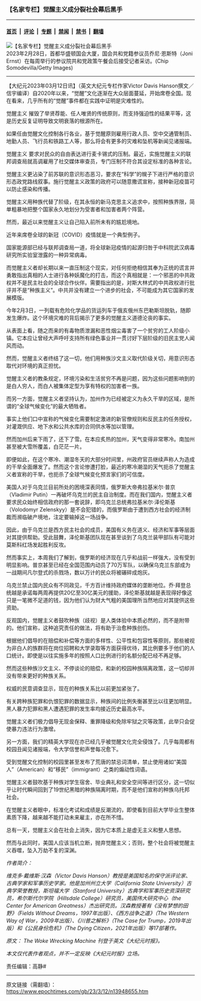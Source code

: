 ### 【名家专栏】觉醒主义成分裂社会幕后黑手

---

#### [首页](../../../..?n13948655) &nbsp;|&nbsp; [评论](../../../../../epoch-comment?n13948655) &nbsp;|&nbsp; [专题](../../../../../epoch-special?n13948655) &nbsp;|&nbsp; [禁闻](../../../../../epoch-news?n13948655) &nbsp;|&nbsp; [禁书](../../../../../books?n13948655) &nbsp;|&nbsp; [翻墙](https://github.com/gfw-breaker/nogfw/blob/master/README.md?n13948655)


<div><img alt="【名家专栏】觉醒主义成分裂社会幕后黑手" class="attachment-djy_600_400 size-djy_600_400 wp-post-image" src="https://i.epochtimes.com/assets/uploads/2023/03/id13948656-article-image-victor-davis-hanson-1200x800-600x400.jpeg"/>
<div class="caption">
 2023年2月28日，首都华盛顿国会大厦，国会共和党籍参议员乔尼‧恩斯特（Joni Ernst）在每周举行的参议院共和党政策午餐会后接受记者采访。(Chip Somodevilla/Getty Images)
</div></div><hr/><div class="post_content" id="artbody" itemprop="articleBody">
 <!-- article content begin -->
 <p>
  【大纪元2023年03月12日讯】（英文大纪元专栏作家Victor Davis Hanson撰文／信宇编译）自2020年以来，“觉醒”文化逐渐在大众层面蔓延，开始席卷全国。现在看来，几乎所有的“觉醒”事件都在实践中证明是灾难性的。
 </p>
 <p>
  <ok href="https://www.epochtimes.com/gb/tag/%E8%A7%89%E9%86%92%E4%B8%BB%E4%B9%89.html">
   觉醒主义
  </ok>
  摧毁了举贤荐能、任人唯贤的传统原则，而支持强迫性的结果平等，这是历史反复证明导致文明衰落的根源所在。
 </p>
 <p>
  如果任由觉醒文化控制各行各业，基于觉醒原则雇用行政人员、空中交通管制员、地勤人员、飞行员和铁路工人等，那么将会有更多的灾难和坠机等新闻见诸报端。
 </p>
 <p>
  <ok href="https://www.epochtimes.com/gb/tag/%E8%A7%89%E9%86%92%E4%B8%BB%E4%B9%89.html">
   觉醒主义
  </ok>
  要求对民众的自由表达进行麦卡锡式的压制。最近，实施觉醒主义的联邦调查局就高调雇用了社交媒体审查员，专门压制不符合其设定标准的各种言论。
 </p>
 <p>
  觉醒主义更沾染了前苏联的意识形态恶习，要求在“科学”的幌子下进行严格的意识形态政党路线叙事。施行觉醒主义政策的政府可以随意撒谎宣称，接种新冠疫苗可以防止感染和传播。
 </p>
 <p>
  觉醒主义用种族代替了阶级，在其永恒的新马克思主义追求中，按照种族界限，简单粗暴地把整个国家永久地划分为受害者和加害者两个阵营。
 </p>
 <p>
  然而，最近以来觉醒主义让自己陷入前所未有的尴尬境地。
 </p>
 <p>
  近年来席卷全球的新冠（COVID）疫情就是一个典型例子。
 </p>
 <p>
  国家能源部已经与联邦调查局一道，将全球新冠疫情的起源归咎于中科院武汉病毒研究所实验室泄露的一种异常病毒。
 </p>
 <p>
  而觉醒主义者却长期以来一直压制这个现实，对任何拒绝相信其奉为正统的谎言并勇敢指出真相的人士进行各种妖魔化的打击，而这个真相就是：一个邪恶的中共政权并不是民主社会的全球合作伙伴。需要指出的是，对斯大林式的中共政权进行批评并不是“种族主义”。中共并没有建立一个进步的社会，不可能成为其它国家的发展模版。
 </p>
 <p>
  今年2月3日，一列载有危险化学品的货运列车于俄亥俄州东巴勒斯坦脱轨，随即发生爆炸。这个环境灾难的背后揭示了更多的觉醒主义道德沦丧的事实。
 </p>
 <p>
  从表面上看，随之而来的有毒物质泄漏和恶性烟尘毒害了一个贫穷的工人阶级小镇。它本应让曾经大声呼吁支持所有绿色事业并一贯讨好下层阶级的旧民主党人闻风而动。
 </p>
 <p>
  然而，觉醒主义者终结了这一切，他们用种族沙文主义取代阶级关切，用意识形态取代对环境的真正担忧。
 </p>
 <p>
  觉醒主义者的教条规定，环境污染和生活贫穷不再是问题，因为这些问题影响到的是白人穷人，而白人被集体定型为享有特权的加害者一族。
 </p>
 <p>
  而另一方面，觉醒主义者坚持认为，加州作为已经被定义为永久干旱的区域，是所谓的“全球气候变化”的最大牺牲者。
 </p>
 <p>
  事实上他们口中宣称的气候变化需要制定激进的新官僚规则和反民主的任务授权，对灌溉供应、地下水和公共水库的合同供水等加以管理。
 </p>
 <p>
  然而加州后来下雨了，还下了雪。在本应炙热的加州，天气变得非常寒冷。南加州甚至被大雪所覆盖，白茫茫一片。
 </p>
 <p>
  即便如此，在这个寒冷、潮湿冬天的大部分时间里，州政府官员继续声称人为造成的干旱全面爆发了。然而这个言论惨遭打脸，最近的寒冷潮湿的天气扼杀了觉醒主义者宣称的干旱，也扼杀了全球气候变化预言家们的可信度。
 </p>
 <p>
  美国人对于乌克兰目前所处的困境深表同情，俄罗斯大帝弗拉基米尔‧普京（Vladimir Putin）一再破坏乌克兰的民主自治制度。而在我们国内，觉醒主义者要求民众始终相信政府的那一套说辞，即乌克兰总统弗拉基米尔‧泽伦斯基（Volodomyr Zelenskyy）是不会犯错的，而俄罗斯由于遭到西方社会的经济制裁而濒临破产境地，注定要输掉这一场战争。
 </p>
 <p>
  因此，由于乌克兰是西方民主社会的成员，美国有义务在道义、经济和军事等层面对其提供帮助。受此鼓舞，泽伦斯基团队现在甚至谈到了乌克兰装甲部队有可能对莫斯科红场发起胜利反攻。
 </p>
 <p>
  然而事实上，本周我们了解到，俄罗斯的经济现在几乎和战前一样强大，没有受到明显影响。普京甚至已经在全国范围内动员了70万军队，以确保乌克兰东部成为一战期间凡尔登式的杀戮场，数以万计的民众将被碾碎成炮灰。
 </p>
 <p>
  乌克兰禁止国内民众有不同政见，千方百计维持政府媒体的垄断地位。乔‧拜登总统越是承诺每两周再提供20亿至30亿美元的援助，泽伦斯基就越是表现得好像这只是一笔微不足道的钱，因为他们认为财大气粗的美国理所当然地应对其提供这些资助。
 </p>
 <p>
  反观国内，觉醒主义者鼓吹种族（歧视）是人类体验中本质必然的，而不是附带的。他们宣称，这种追究责任的做法，将有助于治愈种族创伤。
 </p>
 <p>
  根据他们倡导的在赔偿和补偿等方面的多样性、公平性和包容性等原则，那些被视为非白人的族群将在岗位招聘和大学录取等方面获得优待，其比例要多于他们的人口统计。即使是以往实施多年的按照人口比例进行的名额分配已经不再足够。
 </p>
 <p>
  然而这些种族沙文主义、不停谈论的赔偿，和新的校园种族隔离政策，这一切却并没有带来更好的种族关系。
 </p>
 <p>
  权威的民意调查显示，现在的种族关系比以前更加紧张了。
 </p>
 <p>
  有关跨种族犯罪和仇恨犯罪的数据显示，种族间的比例失衡甚至比以往更加明显。黑人暴力犯罪和黑人遭遇犯罪的发生率均接近历史最高水平。
 </p>
 <p>
  觉醒主义者们极力倡导无现金保释、重罪降级和免除牢狱之灾等政策，此举只会促使暴力违法行为激增。
 </p>
 <p>
  另一方面，我们的精英大学现在亦已经几乎被觉醒文化完全侵蚀了。几乎每周都有校园丑闻见诸报端，令大学信誉和声誉每况愈下。
 </p>
 <p>
  受到觉醒文化控制的校园里甚至发布了荒唐的禁忌词清单，禁止使用诸如“美国人”（American）和“移民”（immigrant）之类的煽动性词语。
 </p>
 <p>
  觉醒主义者鼓吹基于种族对学生宿舍、毕业典礼和安全空间等进行区分，这一切似乎让时代瞬间回到了19世纪黑暗的种族隔离时期，而不是他们宣称的种族乌托邦社会。
 </p>
 <p>
  在觉醒主义者眼中，标准化考试和成绩是反潮流的，即使看到目前大学毕业生整体素质下降，越来越不能打动未来雇主，亦在所不惜。
 </p>
 <p>
  总有一天，觉醒主义会在社会上消失，因为它本质上是虚无主义和整人思想。
 </p>
 <p>
  然而与此同时，美国人应该当机立断，抛弃觉醒主义；否则，整个社会将被觉醒主义吞噬，坠入万劫不复的深渊。
 </p>
 <p>
  <em>
   作者简介：
  </em>
 </p>
 <p>
  <em>
   维克多‧戴维斯‧汉森（Victor Davis Hanson）教授是美国知名的保守派评论家、古典学家和军事历史学家。他是加州州立大学（California State University）古典学荣誉教授，斯坦福大学（Stanford University）古典学和军事历史资深研究员，希尔斯代尔学院（Hillsdale College）研究员，美国伟大研究中心（the Center for American Greatness）杰出研究员。汉森教授著有《没有梦想的田野》（Fields Without Dreams，1997年出版）、《西方战争之道》（The Western Way of War，2009年出版）、《川普之解析》（The Case for Trump，2019年出版）和《公民身份危机》（The Dying Citizen，2021年出版）等17部著作。
  </em>
 </p>
 <p>
  <em>
   原文：
   <ok href="https://www.theepochtimes.com/the-woke-wrecking-machine_5097580.html">
    The Woke Wrecking Machine
   </ok>
   刊登于英文《大纪元时报》。
  </em>
 </p>
 <p>
  <em>
   本文仅代表作者观点，并不一定反映《大纪元时报》立场。
  </em>
 </p>
 <p>
  责任编辑：高静#
 </p>
 <!-- article content end -->
 <div id="below_article_ad">
 </div>
</div>


---

原文链接（需翻墙）：https://www.epochtimes.com/gb/23/3/12/n13948655.htm